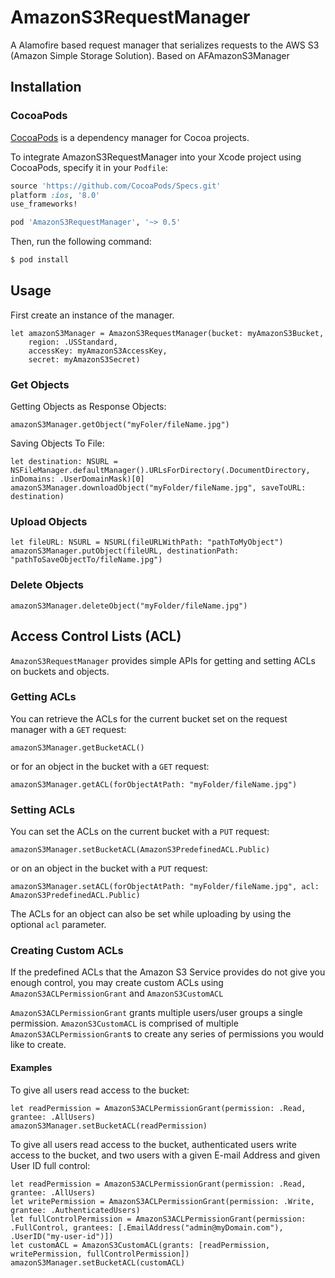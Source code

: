 # AmazonS3RequestManager
A Alamofire based request manager that serializes requests to the AWS S3 (Amazon Simple Storage Solution). Based on AFAmazonS3Manager

## Installation

### CocoaPods

[CocoaPods](http://cocoapods.org) is a dependency manager for Cocoa projects.

To integrate AmazonS3RequestManager into your Xcode project using CocoaPods, specify it in your `Podfile`:

```ruby
source 'https://github.com/CocoaPods/Specs.git'
platform :ios, '8.0'
use_frameworks!

pod 'AmazonS3RequestManager', '~> 0.5'
```

Then, run the following command:

```bash
$ pod install
```

## Usage
First create an instance of the manager.

    let amazonS3Manager = AmazonS3RequestManager(bucket: myAmazonS3Bucket,
        region: .USStandard,
        accessKey: myAmazonS3AccessKey,
        secret: myAmazonS3Secret)

### Get Objects

Getting Objects as Response Objects:

    amazonS3Manager.getObject("myFoler/fileName.jpg")

Saving Objects To File:

    let destination: NSURL = NSFileManager.defaultManager().URLsForDirectory(.DocumentDirectory, inDomains: .UserDomainMask)[0]
    amazonS3Manager.downloadObject("myFolder/fileName.jpg", saveToURL: destination)
    
### Upload Objects
    let fileURL: NSURL = NSURL(fileURLWithPath: "pathToMyObject")
    amazonS3Manager.putObject(fileURL, destinationPath: "pathToSaveObjectTo/fileName.jpg")
    
### Delete Objects

    amazonS3Manager.deleteObject("myFolder/fileName.jpg")

## Access Control Lists (ACL)

`AmazonS3RequestManager` provides simple APIs for getting and setting ACLs on buckets and objects.

### Getting ACLs

You can retrieve the ACLs for the current bucket set on the request manager with a `GET` request:

    amazonS3Manager.getBucketACL()
    
or for an object in the bucket with a `GET` request:

    amazonS3Manager.getACL(forObjectAtPath: "myFolder/fileName.jpg")
    
### Setting ACLs

You can set the ACLs on the current bucket with a `PUT` request:

    amazonS3Manager.setBucketACL(AmazonS3PredefinedACL.Public)
    
or on an object in the bucket with a `PUT` request:

    amazonS3Manager.setACL(forObjectAtPath: "myFolder/fileName.jpg", acl: AmazonS3PredefinedACL.Public)
    
The ACLs for an object can also be set while uploading by using the optional `acl` parameter.

### Creating Custom ACLs

If the predefined ACLs that the Amazon S3 Service provides do not give you enough control, you may create custom ACLs using `AmazonS3ACLPermissionGrant` and `AmazonS3CustomACL`

`AmazonS3ACLPermissionGrant` grants multiple users/user groups a single permission.
`AmazonS3CustomACL` is comprised of multiple `AmazonS3ACLPermissionGrant`s to create any series of permissions you would like to create.

#### Examples

To give all users read access to the bucket:

    let readPermission = AmazonS3ACLPermissionGrant(permission: .Read, grantee: .AllUsers)
    amazonS3Manager.setBucketACL(readPermission)
    
To give all users read access to the bucket, authenticated users write access to the bucket, and two users with a given E-mail Address and given User ID full control:

    let readPermission = AmazonS3ACLPermissionGrant(permission: .Read, grantee: .AllUsers)
    let writePermission = AmazonS3ACLPermissionGrant(permission: .Write, grantee: .AuthenticatedUsers)
    let fullControlPermission = AmazonS3ACLPermissionGrant(permission: .FullControl, grantees: [.EmailAddress("admin@myDomain.com"), .UserID("my-user-id")])
    let customACL = AmazonS3CustomACL(grants: [readPermission, writePermission, fullControlPermission])
    amazonS3Manager.setBucketACL(customACL)
